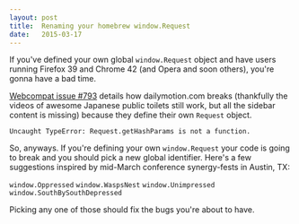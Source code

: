 ```yaml
---
layout: post
title:  Renaming your homebrew window.Request
date:   2015-03-17
---
```


If you've defined your own global `window.Request` object and have users running Firefox 39 and Chrome 42 (and Opera and soon others), you're gonna have a bad time.

[Webcompat issue #793][bug] details how dailymotion.com breaks (thankfully the videos of awesome Japanese public toilets still work, but all the sidebar content is missing) because they define their own `Request` object.

`Uncaught TypeError: Request.getHashParams is not a function.`

So, anyways. If you're defining your own `window.Request` your code is going to break and you should pick a new global identifier. Here's a few suggestions inspired by mid-March conference synergy-fests in Austin, TX:

`window.Oppressed`
`window.WaspsNest`
`window.Unimpressed`
`window.SouthBySouthDepressed`

Picking any one of those should fix the bugs you're about to have.

[bug]: https://github.com/webcompat/web-bugs/issues/793
